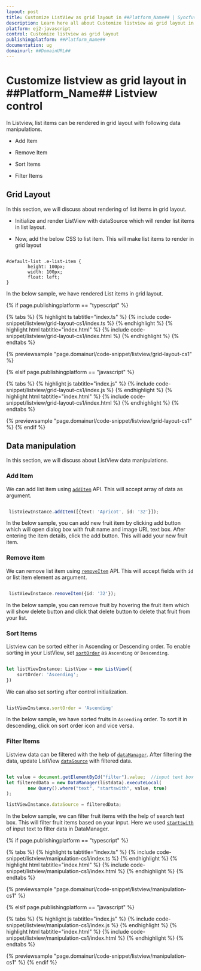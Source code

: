 ```yaml
---
layout: post
title: Customize ListView as grid layout in ##Platform_Name## | Syncfusion
description: Learn here all about Customize listview as grid layout in Syncfusion ##Platform_Name## Listview control of Syncfusion Essential JS 2 and more.
platform: ej2-javascript
control: Customize listview as grid layout 
publishingplatform: ##Platform_Name##
documentation: ug
domainurl: ##DomainURL##
---
```


# Customize listview as grid layout in ##Platform_Name## Listview control

In Listview, list items can be rendered in grid layout with following data manipulations.

* Add Item

* Remove Item

* Sort Items

* Filter Items

## Grid Layout

In this section, we will discuss about rendering of list items in grid layout.

* Initialize and render ListView with dataSource which will render list items in list layout.

* Now, add the below CSS to list item. This will make list items to render in grid layout

```

#default-list .e-list-item {
        height: 100px;
        width: 100px;
        float: left;
}

```

In the below sample, we have rendered List items in grid layout.

{% if page.publishingplatform == "typescript" %}

 {% tabs %}
{% highlight ts tabtitle="index.ts" %}
{% include code-snippet/listview/grid-layout-cs1/index.ts %}
{% endhighlight %}
{% highlight html tabtitle="index.html" %}
{% include code-snippet/listview/grid-layout-cs1/index.html %}
{% endhighlight %}
{% endtabs %}
        
{% previewsample "page.domainurl/code-snippet/listview/grid-layout-cs1" %}

{% elsif page.publishingplatform == "javascript" %}

{% tabs %}
{% highlight js tabtitle="index.js" %}
{% include code-snippet/listview/grid-layout-cs1/index.js %}
{% endhighlight %}
{% highlight html tabtitle="index.html" %}
{% include code-snippet/listview/grid-layout-cs1/index.html %}
{% endhighlight %}
{% endtabs %}

{% previewsample "page.domainurl/code-snippet/listview/grid-layout-cs1" %}
{% endif %}

## Data manipulation

In this section, we will discuss about ListView data manipulations.

### Add Item

We can add list item using [`addItem`](../../api/list-view/#additem) API. This will accept array of data as argument.

```ts

 listViewInstance.addItem([{text: 'Apricot', id: '32'}]);

```

In the below sample, you can add new fruit item by clicking add button which will open dialog box with fruit name and image URL text box. After entering the item details, click the add button. This will add your new fruit item.

### Remove item

We can remove list item using [`removeItem`](../../api/list-view/#removeitem) API. This will accept fields with `id` or list item element as argument.

```ts

 listViewInstance.removeItem({id: '32'});

```

In the below sample, you can remove fruit by hovering the fruit item which will show delete button and click that delete button to delete that fruit from your list.

### Sort Items

Listview can be sorted either in Ascending or Descending order. To enable sorting in your ListView, set [`sortOrder`](../../api/list-view/#sortorder) as `Ascending` or `Descending`.

```ts

let listViewInstance: ListView = new ListView({
    sortOrder: 'Ascending';
})

```

We can also set sorting after control initialization.

```ts

listViewInstance.sortOrder = 'Ascending'

```

In the below sample, we have sorted fruits in `Ascending` order. To sort it in descending, click on sort order icon and vice versa.

### Filter Items

Listview data can be filtered with the help of [`dataManager`](../../data/getting-started/). After filtering the data, update ListView [`dataSource`](../../api/list-view/#datasource) with filtered data.

```ts

let value = document.getElementById("filter").value;  //input text box value
let filteredData = new DataManager(listdata).executeLocal(
        new Query().where("text", "startswith", value, true)
);

listViewInstance.dataSource = filteredData;

```

In the below sample, we can filter fruit items with the help of search text box. This will filter fruit items based on your input. Here we used [`startswith`](../../data/querying#filter-operators) of input text to filter data in DataManager.

{% if page.publishingplatform == "typescript" %}

 {% tabs %}
{% highlight ts tabtitle="index.ts" %}
{% include code-snippet/listview/manipulation-cs1/index.ts %}
{% endhighlight %}
{% highlight html tabtitle="index.html" %}
{% include code-snippet/listview/manipulation-cs1/index.html %}
{% endhighlight %}
{% endtabs %}
        
{% previewsample "page.domainurl/code-snippet/listview/manipulation-cs1" %}

{% elsif page.publishingplatform == "javascript" %}

{% tabs %}
{% highlight js tabtitle="index.js" %}
{% include code-snippet/listview/manipulation-cs1/index.js %}
{% endhighlight %}
{% highlight html tabtitle="index.html" %}
{% include code-snippet/listview/manipulation-cs1/index.html %}
{% endhighlight %}
{% endtabs %}

{% previewsample "page.domainurl/code-snippet/listview/manipulation-cs1" %}
{% endif %}
